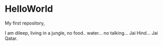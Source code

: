 # HelloWorld
My first repository,

I am dileep, living in a jungle, no food.. water... no talking... 
Jai Hind... Jai Qatar.

